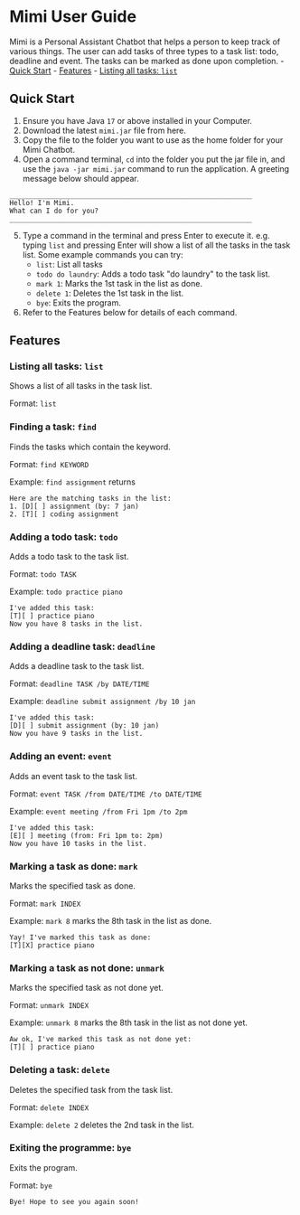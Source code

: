 # Mimi User Guide

Mimi is a Personal Assistant Chatbot that helps a person to keep track of various things.
The user can add tasks of three types to a task list: todo, deadline and event.
The tasks can be marked as done upon completion.
    - [Quick Start]()
    - [Features](https://github.com/limeiy1/ip/blob/master/docs/README.md#features)
        - [Listing all tasks: `list`](https://github.com/limeiy1/ip/blob/master/docs/README.md#listing-all-tasks-list)


## Quick Start

1. Ensure you have Java `17` or above installed in your Computer.
2. Download the latest `mimi.jar` file from here.
3. Copy the file to the folder you want to use as the home folder for your Mimi Chatbot.
4. Open a command terminal, `cd` into the folder you put the jar file in, and use the `java -jar mimi.jar` command to run the application.
   A greeting message below should appear.
```
____________________________________________________________
Hello! I'm Mimi.
What can I do for you?
____________________________________________________________
```
5. Type a command in the terminal and press Enter to execute it. 
e.g. typing `list` and pressing Enter will show a list of all the tasks in the task list.
Some example commands you can try:
    - `list`: List all tasks
    - `todo do laundry`: Adds a todo task "do laundry" to the task list.
    - `mark 1`: Marks the 1st task in the list as done.
    - `delete 1`: Deletes the 1st task in the list.
    - `bye`: Exits the program.
6. Refer to the Features below for details of each command.


## Features

### Listing all tasks: `list`

Shows a list of all tasks in the task list.

Format: `list`


### Finding a task: `find`

Finds the tasks which contain the keyword.

Format: `find KEYWORD`

Example: `find assignment` returns
```
Here are the matching tasks in the list:
1. [D][ ] assignment (by: 7 jan)
2. [T][ ] coding assignment
```


### Adding a todo task: `todo`

Adds a todo task to the task list.

Format: `todo TASK`

Example: `todo practice piano`
```
I've added this task:
[T][ ] practice piano
Now you have 8 tasks in the list.
```

### Adding a deadline task: `deadline`

Adds a deadline task to the task list.

Format: `deadline TASK /by DATE/TIME`

Example: `deadline submit assignment /by 10 jan`
```
I've added this task:
[D][ ] submit assignment (by: 10 jan)
Now you have 9 tasks in the list.
```


### Adding an event: `event`

Adds an event task to the task list.

Format: `event TASK /from DATE/TIME /to DATE/TIME`

Example: `event meeting /from Fri 1pm /to 2pm`
```
I've added this task:
[E][ ] meeting (from: Fri 1pm to: 2pm)
Now you have 10 tasks in the list.
```


### Marking a task as done: `mark`

Marks the specified task as done.

Format: `mark INDEX`

Example: `mark 8` marks the 8th task in the list as done.
```
Yay! I've marked this task as done:
[T][X] practice piano
```


### Marking a task as not done: `unmark`

Marks the specified task as not done yet.

Format: `unmark INDEX`

Example: `unmark 8` marks the 8th task in the list as not done yet.
```
Aw ok, I've marked this task as not done yet:
[T][ ] practice piano
```


### Deleting a task: `delete`

Deletes the specified task from the task list.

Format: `delete INDEX`

Example: `delete 2` deletes the 2nd task in the list.


### Exiting the programme: `bye`

Exits the program.

Format: `bye`
```
Bye! Hope to see you again soon!
```



